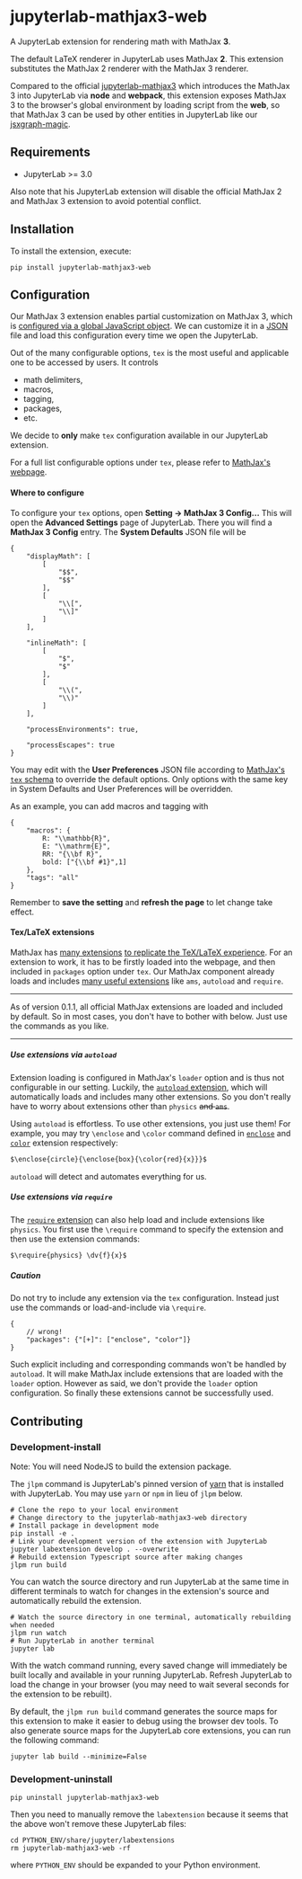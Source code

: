 # jupyterlab-mathjax3-web

A JupyterLab extension for rendering math with MathJax **3**.

The default LaTeX renderer in JupyterLab uses MathJax **2**. This extension substitutes the MathJax 2 renderer with the MathJax 3 renderer. 

Compared to the official [jupyterlab-mathjax3](https://github.com/jupyterlab/jupyter-renderers/tree/master/packages/mathjax3-extension) which introduces the MathJax 3 into JupyterLab via **node** and **webpack**, this extension exposes MathJax 3 to the browser's global environment by loading script from the **web**, so that MathJax 3 can be used by other entities in JupyterLab like our [jsxgraph-magic](https://github.com/chunxy/jsxgraph-magic.git).

## Requirements

- JupyterLab >= 3.0

Also note that his JupyterLab extension will disable the official MathJax 2 and MathJax 3 extension to avoid potential conflict.

## Installation

To install the extension, execute:

```shell
pip install jupyterlab-mathjax3-web
```

## Configuration

Our MathJax 3 extension enables partial customization on MathJax 3, which is [configured via a global JavaScript object](https://docs.mathjax.org/en/latest/web/configuration.html#web-configuration). We can customize it in a [JSON](https://en.wikipedia.org/wiki/JSON) file and load this configuration every time we open the JupyterLab.

Out of the many configurable options, `tex` is the most useful and applicable one to be accessed by users. It controls 

- math delimiters, 
- macros, 
- tagging, 
- packages, 
- etc. 

We decide to **only** make `tex` configuration available in our JupyterLab extension.

For a full list configurable options under `tex`, please refer to [MathJax's webpage](https://docs.mathjax.org/en/latest/options/input/tex.html).

#### Where to configure

To configure your `tex` options, open **Setting -> MathJax 3 Config...** This will open the **Advanced Settings** page of JupyterLab. There you will find a **MathJax 3 Config** entry. The **System Defaults** JSON file will be

```json5
{
    "displayMath": [
        [
            "$$",
            "$$"
        ],
        [
            "\\[",
            "\\]"
        ]
    ],

    "inlineMath": [
        [
            "$",
            "$"
        ],
        [
            "\\(",
            "\\)"
        ]
    ],

    "processEnvironments": true,

    "processEscapes": true
}
```

You may edit with the **User Preferences** JSON file according to [MathJax's `tex` schema](https://docs.mathjax.org/en/latest/options/input/tex.html) to override the default options. Only options with the same key in System Defaults and User Preferences will be overridden.

As an example, you can add macros and tagging with

```json5
{
    "macros": {
        R: "\\mathbb{R}", 
        E: "\\mathrm{E}", 
        RR: "{\\bf R}",
        bold: ["{\\bf #1}",1]
    },
    "tags": "all"
}
```

Remember to **save the setting** and **refresh the page** to let change take effect.

#### Tex/LaTeX extensions

MathJax has [many extensions](http://docs.mathjax.org/en/latest/input/tex/extensions/index.html) [to replicate the TeX/LaTeX experience](http://docs.mathjax.org/en/latest/input/tex/extensions.html). For an extension to work, it has to be firstly loaded into the webpage, and then included in `packages` option under `tex`. Our MathJax component already loads and includes [many useful extensions](http://docs.mathjax.org/en/latest/web/components/combined.html#tex-chtml) like `ams`,  `autoload` and `require`.

----

As of version 0.1.1, all official MathJax extensions are loaded and included by default. So in most cases, you don't have to bother with below. Just use the commands as you like.

---

##### Use extensions via `autoload`

Extension loading is configured in MathJax's `loader` option and is thus not configurable in our setting. Luckily, the [`autoload` extension](http://docs.mathjax.org/en/latest/input/tex/extensions/autoload.html), which will automatically loads and includes many other extensions. So you don't really have to worry about extensions other than `physics` ~~and `ams`~~.

Using `autoload` is effortless. To use other extensions, you just use them! For example, you may try `\enclose` and `\color` command defined in [`enclose`](http://docs.mathjax.org/en/latest/input/tex/extensions/enclose.html) and [`color`](http://docs.mathjax.org/en/latest/input/tex/extensions/color.html) extension respectively:

```markdown
$\enclose{circle}{\enclose{box}{\color{red}{x}}}$
```

`autoload` will detect and automates everything for us. 

##### Use extensions via `require`

The [`require` extension](http://docs.mathjax.org/en/latest/input/tex/extensions/require.html) can also help load and include extensions like `physics`. You first use the `\require` command to specify the extension and then use the extension commands:

```markdown
$\require{physics} \dv{f}{x}$
```

##### Caution

Do not try to include any extension via the `tex` configuration. Instead just use the commands or load-and-include via `\require`.

```json5
{
    // wrong!
    "packages": {"[+]": ["enclose", "color"]}
}
```

Such explicit including and corresponding commands won't be handled by `autoload`. It will make MathJax include extensions that are loaded with the `loader` option. However as said, we don't provide the `loader` option configuration. So finally these extensions cannot be successfully used.

## Contributing

### Development-install

Note: You will need NodeJS to build the extension package.

The `jlpm` command is JupyterLab's pinned version of [yarn](https://yarnpkg.com/) that is installed with JupyterLab. You may use `yarn` or `npm` in lieu of `jlpm` below.

```shell
# Clone the repo to your local environment
# Change directory to the jupyterlab-mathjax3-web directory
# Install package in development mode
pip install -e .
# Link your development version of the extension with JupyterLab
jupyter labextension develop . --overwrite
# Rebuild extension Typescript source after making changes
jlpm run build
```

You can watch the source directory and run JupyterLab at the same time in different terminals to watch for changes in the extension's source and automatically rebuild the extension.

```shell
# Watch the source directory in one terminal, automatically rebuilding when needed
jlpm run watch
# Run JupyterLab in another terminal
jupyter lab
```

With the watch command running, every saved change will immediately be built locally and available in your running JupyterLab. Refresh JupyterLab to load the change in your browser (you may need to wait several seconds for the extension to be rebuilt).

By default, the `jlpm run build` command generates the source maps for this extension to make it easier to debug using the browser dev tools. To also generate source maps for the JupyterLab core extensions, you can run the following command:

```shell
jupyter lab build --minimize=False
```

### Development-uninstall

```shell
pip uninstall jupyterlab-mathjax3-web
```

Then you need to manually remove the `labextension` because it seems that the above won't remove these JupyterLab files:

```shell
cd PYTHON_ENV/share/jupyter/labextensions
rm jupyterlab-mathjax3-web -rf
```

where `PYTHON_ENV` should be expanded to your Python environment.
